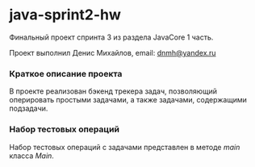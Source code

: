 # java-sprint2-hw

Финальный проект спринта 3 из раздела JavaCore 1 часть.

Проект выполнил Денис Михайлов, email: [dnmh@yandex.ru](mailto:dnmh@yandex.ru)

### Краткое описание проекта

В проекте реализован бэкенд трекера задач, позволяющий оперировать простыми задачами, а также задачами, содержащими
подзадачи.

### Набор тестовых операций

Набор тестовых операций с задачами представлен в методе _main_ класса _Main_.